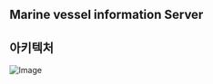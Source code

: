 ## Marine vessel information Server



## 아키텍처
![Image](https://github.com/user-attachments/assets/f3e20a1e-b6ff-479f-9832-ddc298d5b06f)
